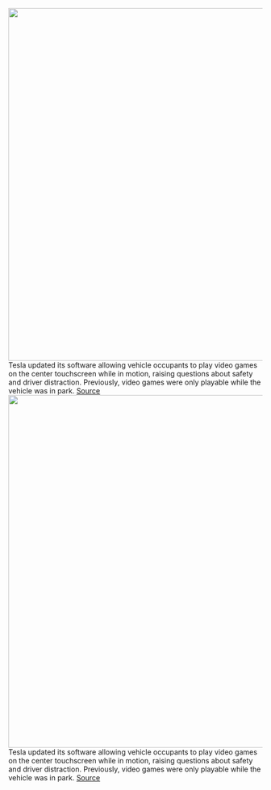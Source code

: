 <img src='https://cdn.vox-cdn.com/thumbor/UU7hpIsZM5kQCK-4Z53Zz2FqBcw=/0x0:3341x2506/1200x800/filters:focal(1404x986:1938x1520)/cdn.vox-cdn.com/uploads/chorus_image/image/70244440/IMG_0832.0.jpeg' width='700px' /><br/>
Tesla updated its software allowing vehicle occupants to play video games on the center touchscreen while in motion, raising questions about safety and driver distraction. Previously, video games were only playable while the vehicle was in park.
<a href='https://www.theverge.com/2021/12/8/22823127/tesla-car-arcade-games-safety-nhtsa'> Source <a/><img src='https://cdn.vox-cdn.com/thumbor/UU7hpIsZM5kQCK-4Z53Zz2FqBcw=/0x0:3341x2506/1200x800/filters:focal(1404x986:1938x1520)/cdn.vox-cdn.com/uploads/chorus_image/image/70244440/IMG_0832.0.jpeg' width='700px' /><br/>
Tesla updated its software allowing vehicle occupants to play video games on the center touchscreen while in motion, raising questions about safety and driver distraction. Previously, video games were only playable while the vehicle was in park.
<a href='https://www.theverge.com/2021/12/8/22823127/tesla-car-arcade-games-safety-nhtsa'> Source <a/>